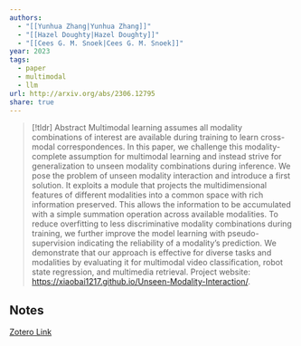 ```yaml
---
authors:
  - "[[Yunhua Zhang|Yunhua Zhang]]"
  - "[[Hazel Doughty|Hazel Doughty]]"
  - "[[Cees G. M. Snoek|Cees G. M. Snoek]]"
year: 2023
tags:
  - paper
  - multimodal
  - llm
url: http://arxiv.org/abs/2306.12795
share: true
---
```



> [!tldr] Abstract
> Multimodal learning assumes all modality combinations of interest are available during training to learn cross-modal correspondences. In this paper, we challenge this modality-complete assumption for multimodal learning and instead strive for generalization to unseen modality combinations during inference. We pose the problem of unseen modality interaction and introduce a first solution. It exploits a module that projects the multidimensional features of different modalities into a common space with rich information preserved. This allows the information to be accumulated with a simple summation operation across available modalities. To reduce overfitting to less discriminative modality combinations during training, we further improve the model learning with pseudo-supervision indicating the reliability of a modality’s prediction. We demonstrate that our approach is effective for diverse tasks and modalities by evaluating it for multimodal video classification, robot state regression, and multimedia retrieval. Project website: https://xiaobai1217.github.io/Unseen-Modality-Interaction/.



## Notes

[Zotero Link](zotero://select/library/items/WW596FYB)



